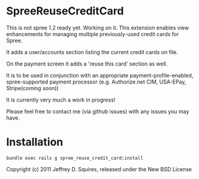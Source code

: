 SpreeReuseCreditCard
====================

This is not spree 1.2 ready yet.  Working on it.
This extension enables view enhancements for managing multiple previously-used credit cards for Spree.

It adds a user/accounts section listing the current credit cards on file.

On the payment screen it adds a 'reuse this card' section as well.

It is to be used in conjunction with an appropriate payment-profile-enabled, spree-supported payment processor (e.g. Authorize.net CIM, USA-EPay, Stripe(coming soon))

It is currently very much a work in progress!

Please feel free to contact me (via github issues) with any issues you may have.

Installation
============
    bundle exec rails g spree_reuse_credit_card:install

Copyright (c) 2011 Jeffrey D. Squires, released under the New BSD License
